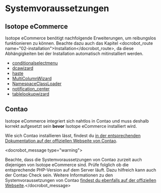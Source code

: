 # Systemvoraussetzungen

## Isotope eCommerce

Isotope eCommerce benötigt nachfolgende Erweiterungen, um reibungslos funktionieren zu können. Beachte dazu auch das Kapitel <docrobot_route name="02-installation">Installation</docrobot_route>, da diese Abhängigkeiten bei der Installation automatisch mitinstalliert werden.

* [conditionalselectmenu][1]
* [dcawizard][2]
* [haste][3]
* [MultiColumnWizard][4]
* [NamespaceClassLoader][5]
* [notification_center][6]
* [tablelookupwizard][7]

## Contao

Isotope eCommerce integriert sich nahtlos in Contao und muss deshalb korrekt aufgesetzt sein **bevor** Isotope eCommerce installiert wird.

Wie sich Contao installieren lässt, findest du [in der entsprechenden Dokumentation auf der offiziellen Webseite von Contao][8].

<docrobot_message type="warning"><p>Beachte, dass die Systemvoraussetzungen von Contao zurzeit auch diejenigen von Isotope eCommerce sind. Prüfe folglich ob die entsprechende PHP-Version auf dem Server läuft. Dazu hilfreich kann auch der Contao Check sein. Weitere Informationen zu den Systemvoraussetzungen von Contao [findest du ebenfalls auf der offiziellen Webseite][9].</docrobot_message>

[1]: https://contao.org/de/extension-list/view/conditionalselectmenu.de.html
[2]: https://contao.org/de/extension-list/view/dcawizard.de.html
[3]: https://contao.org/en/extension-list/view/haste.en.html
[4]: https://contao.org/de/extension-list/view/MultiColumnWizard.de.html
[5]: https://contao.org/de/extension-list/view/NamespaceClassLoader.de.html
[6]: https://contao.org/de/extension-list/view/notification_center.de.html
[7]: https://contao.org/de/extension-list/view/tablelookupwizard.de.html
[8]: https://contao.org/de/manual/3.2/installation.html#contao-installieren
[9]: https://contao.org/de/manual/3.2/installation.html#contao-systemvoraussetzungen
